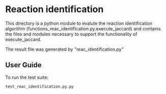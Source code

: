 # Reaction identification

This directory is a python module to evalute the reaction identification algorithm (functions_reac_identification.py.execute_jaccard) and contains the files and modules necessary to support the functionality of execute_jaccard. 

The result file was generated by "reac_identification.py"

## User Guide

To run the test suite: 

```
test_reac_identification.py.py
```
